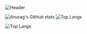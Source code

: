 ![Header](./your-header-image-name.png)

![Anurag's GitHub stats](https://github-readme-stats.vercel.app/api?username=nickolandermilan30&show_icons=true&theme=radical)  ![Top Langs](https://github-readme-stats.vercel.app/api/top-langs/?username=nickolandermilan30&hide_progress=true)

![Top Langs](https://github-readme-stats.vercel.app/api/top-langs/?username=nickolandermilan30&exclude_repo=github-readme-stats,anuraghazra.github.io)


